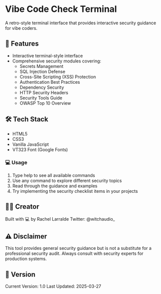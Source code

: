 # Vibe Code Check Terminal

A retro-style terminal interface that provides interactive security guidance for vibe coders.

## 🚀 Features

- Interactive terminal-style interface
- Comprehensive security modules covering:
  - Secrets Management
  - SQL Injection Defense
  - Cross-Site Scripting (XSS) Protection
  - Authentication Best Practices
  - Dependency Security
  - HTTP Security Headers
  - Security Tools Guide
  - OWASP Top 10 Overview

## 🛠️ Tech Stack

- HTML5
- CSS3
- Vanilla JavaScript
- VT323 Font (Google Fonts)

### 💻 Usage

1. Type help to see all available commands
2. Use any command to explore different security topics
3. Read through the guidance and examples
4. Try implementing the security checklist items in your projects

## 👩‍💻 Creator

Built with 💻 by Rachel Larralde
Twitter: @witchaudio\_

## ⚠️ Disclaimer

This tool provides general security guidance but is not a substitute for a professional security audit. Always consult with security experts for production systems.

## 🔄 Version

Current Version: 1.0
Last Updated: 2025-03-27
